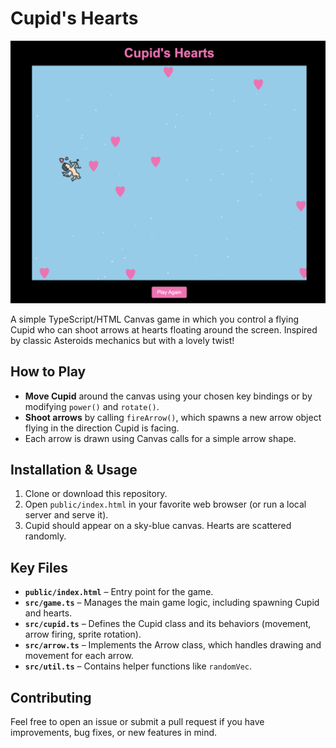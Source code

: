 # Cupid's Hearts
![alt-text](/public/cupid-game-image.png "Cupid's Hearts")

A simple TypeScript/HTML Canvas game in which you control a flying Cupid who can shoot arrows at hearts floating around the screen. 
Inspired by classic Asteroids mechanics but with a lovely twist!

## How to Play
- **Move Cupid** around the canvas using your chosen key bindings or by modifying `power()` and `rotate()`.
- **Shoot arrows** by calling `fireArrow()`, which spawns a new arrow object flying in the direction Cupid is facing.
- Each arrow is drawn using Canvas calls for a simple arrow shape.

## Installation & Usage
1. Clone or download this repository.
2. Open `public/index.html` in your favorite web browser (or run a local server and serve it).
3. Cupid should appear on a sky-blue canvas. Hearts are scattered randomly.  


## Key Files
- **`public/index.html`** – Entry point for the game.
- **`src/game.ts`** – Manages the main game logic, including spawning Cupid and hearts.
- **`src/cupid.ts`** – Defines the Cupid class and its behaviors (movement, arrow firing, sprite rotation).
- **`src/arrow.ts`** – Implements the Arrow class, which handles drawing and movement for each arrow.
- **`src/util.ts`** – Contains helper functions like `randomVec`.

## Contributing
Feel free to open an issue or submit a pull request if you have improvements, bug fixes, or new features in mind.
